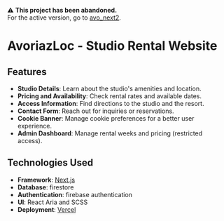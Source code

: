 ⚠️ **This project has been abandoned.**  
For the active version, go to [avo_next2](https://github.com/mowebiaz/avo_next2).


# AvoriazLoc - Studio Rental Website

## Features

- **Studio Details**: Learn about the studio's amenities and location.
- **Pricing and Availability**: Check rental rates and available dates.
- **Access Information**: Find directions to the studio and the resort.
- **Contact Form**: Reach out for inquiries or reservations.
- **Cookie Banner**: Manage cookie preferences for a better user experience.
- **Admin Dashboard**: Manage rental weeks and pricing (restricted access).

## Technologies Used

- **Framework**: [Next.js](https://nextjs.org)
- **Database**: firestore
- **Authentication**: firebase authentication
- **UI**: React Aria and SCSS
- **Deployment**: [Vercel](https://vercel.com)
